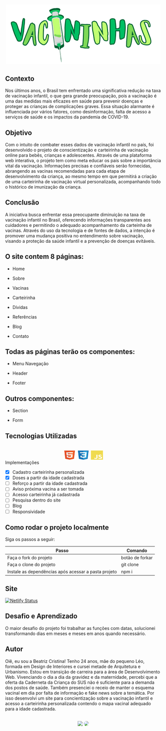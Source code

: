 <h2 align="center">
<img  src="./img/logocompleto.png" alt="Logo Projeto Vacininhas">
</h2>

<!-- <h4 align="center"> 
	🚧 EM CONSTRUÇÃO... 🚧
</h4> -->

## Contexto

Nos últimos anos, o Brasil tem enfrentado uma significativa redução na taxa de vacinação infantil, o que gera grande preocupação, pois a vacinação é uma das medidas mais eficazes em saúde para prevenir doenças e proteger as crianças de complicações graves. Essa situação alarmante é influenciada por vários fatores, como desinformação, falta de acesso a serviços de saúde e os impactos da pandemia de COVID-19.

## Objetivo

Com o intuito de combater esses dados de vacinação infantil no país, foi desenvolvido o projeto de conscientização e carteirinha de vacinação online para bebês, crianças e adolescentes. Através de uma plataforma web interativa, o projeto tem como meta educar os pais sobre a importância vital da vacinação. Informações precisas e confiáveis serão fornecidas, abrangendo as vacinas recomendadas para cada etapa de desenvolvimento da criança, ao mesmo tempo em que permitirá a criação de uma carteirinha de vacinação virtual personalizada, acompanhando todo o histórico de imunização da criança.

## Conclusão

A iniciativa busca enfrentar essa preocupante diminuição na taxa de vacinação infantil no Brasil, oferecendo informações transparentes aos cuidadores e permitindo o adequado acompanhamento da carteinha de vacinas. Através do uso da tecnologia e de fontes de dados, a intenção é promover uma mudança positiva no entendimento sobre vacinação, visando a proteção da saúde infantil e a prevenção de doenças evitáveis.

## O site contem 8 páginas:

* Home

* Sobre

* Vacinas

* Carteirinha

* Dívidas

* Referências

* Blog

* Contato

## Todas as páginas terão os componentes:

* Menu Navegação

* Header

* Footer

## Outros componentes:

* Section

* Form

## Tecnologias Utilizadas

<div align="center"style="display: inline_block"><br> 
<img align="center" alt="Rafa-HTML" height="30" width="40" src="https://raw.githubusercontent.com/devicons/devicon/master/icons/html5/html5-original.svg">
<img align="center" alt="Rafa-CSS" height="30" width="40" src="https://raw.githubusercontent.com/devicons/devicon/master/icons/css3/css3-original.svg">
<img align="center" alt="Rafa-Js" height="30" width="40" src="https://raw.githubusercontent.com/devicons/devicon/master/icons/javascript/javascript-plain.svg">
</div

## Implementações

- [x] Cadastro carteirinha personalizada
- [x] Doses a partir da idade cadastrada
- [ ] Reforço a partir da idade cadastrada
- [ ] Aviso próxima vacina a ser tomada
- [ ] Acesso carteirinha já cadastrada
- [ ] Pesquisa dentro do site
- [ ] Blog
- [ ] Responsividade

## Como rodar o projeto localmente

Siga os passos a seguir:

<table>
  <thead>
    <th>Passo	</th>
    <th>Comando</th>
  </thead>
    <tbody>
    <tr>
      <td>Faça o fork do projeto</td>
	    <td>botão de forkar</td>
    </tr>
      <tr>
      <td>Faça o clone do projeto</td>
	    <td>git clone</td>
    </tr>
	 <tr>
      <td>Instale as dependências após acessar a pasta projeto</td>
	    <td>npm i</td>
    </tr>
</table>

## Site 

[![Netlify Status](https://api.netlify.com/api/v1/badges/0c1cb05a-f7c9-400a-9b17-a1718e963045/deploy-status)](https://app.netlify.com/sites/vacininhas/deploys)

## Desafio e Aprendizado

O maior desafio do projeto foi trabalhar as funções com datas, solucionei transformando dias em meses e meses em anos quando necessário. 

## Autor

Oiê, eu sou a Beatriz Cristina! Tenho 24 anos, mãe do pequeno Léo, formada em Design de Interiores e cursei metade de Arquitetura e Urbanismo. Estou em transição de carreira para a área de Desenvolvimento Web. 
Vivenciando o dia a dia da gravidez e da maternidade, percebi que a oferta da Caderneta da Criança do SUS não é suficiente para a demanda dos postos de saúde. Também presenciei o receio de manter o esquema vacinal em dia por falta de informação e fake news sobre a temática. 
Por isso desenvolvi um site para concientização sobre a vacinação infantil e acesso a carteirinha personalizada contendo o mapa vacinal adequado para a idade cadastrada.

<div align="center"style="display: inline_block"><br> 
<a href = "mailto:beatrizcristina.dev@gmail.com"> <img src="https://img.shields.io/badge/-Gmail-%23333?style=for-the-badge&logo=gmail&logoColor=white" target="_blank"></a>
<a href="https://www.linkedin.com/in/beatriz-c-606838134/" target="_blank"><img src="https://img.shields.io/badge/-LinkedIn-%230077B5?style=for-the-badge&logo=linkedin&logoColor=white" style="border-radius: 30px" target="_blank"></a> 
</div>


